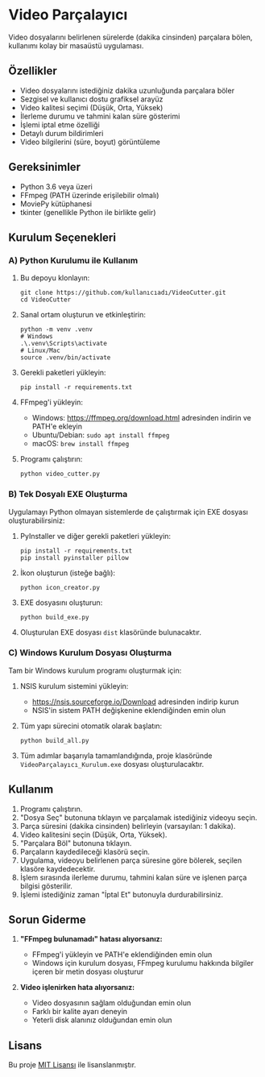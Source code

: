# Video Parçalayıcı

Video dosyalarını belirlenen sürelerde (dakika cinsinden) parçalara bölen, kullanımı kolay bir masaüstü uygulaması.

## Özellikler

- Video dosyalarını istediğiniz dakika uzunluğunda parçalara böler
- Sezgisel ve kullanıcı dostu grafiksel arayüz
- Video kalitesi seçimi (Düşük, Orta, Yüksek)
- İlerleme durumu ve tahmini kalan süre gösterimi
- İşlemi iptal etme özelliği
- Detaylı durum bildirimleri
- Video bilgilerini (süre, boyut) görüntüleme

## Gereksinimler

- Python 3.6 veya üzeri
- FFmpeg (PATH üzerinde erişilebilir olmalı)
- MoviePy kütüphanesi
- tkinter (genellikle Python ile birlikte gelir)

## Kurulum Seçenekleri

### A) Python Kurulumu ile Kullanım

1. Bu depoyu klonlayın:
   ```
   git clone https://github.com/kullanıcıadı/VideoCutter.git
   cd VideoCutter
   ```

2. Sanal ortam oluşturun ve etkinleştirin:
   ```
   python -m venv .venv
   # Windows
   .\.venv\Scripts\activate
   # Linux/Mac
   source .venv/bin/activate
   ```

3. Gerekli paketleri yükleyin:
   ```
   pip install -r requirements.txt
   ```

4. FFmpeg'i yükleyin:
   - Windows: https://ffmpeg.org/download.html adresinden indirin ve PATH'e ekleyin
   - Ubuntu/Debian: `sudo apt install ffmpeg`
   - macOS: `brew install ffmpeg`

5. Programı çalıştırın:
   ```
   python video_cutter.py
   ```

### B) Tek Dosyalı EXE Oluşturma

Uygulamayı Python olmayan sistemlerde de çalıştırmak için EXE dosyası oluşturabilirsiniz:

1. PyInstaller ve diğer gerekli paketleri yükleyin:
   ```
   pip install -r requirements.txt
   pip install pyinstaller pillow
   ```

2. İkon oluşturun (isteğe bağlı):
   ```
   python icon_creator.py
   ```

3. EXE dosyasını oluşturun:
   ```
   python build_exe.py
   ```

4. Oluşturulan EXE dosyası `dist` klasöründe bulunacaktır.

### C) Windows Kurulum Dosyası Oluşturma

Tam bir Windows kurulum programı oluşturmak için:

1. NSIS kurulum sistemini yükleyin:
   - https://nsis.sourceforge.io/Download adresinden indirip kurun
   - NSIS'in sistem PATH değişkenine eklendiğinden emin olun

2. Tüm yapı sürecini otomatik olarak başlatın:
   ```
   python build_all.py
   ```

3. Tüm adımlar başarıyla tamamlandığında, proje klasöründe `VideoParçalayıcı_Kurulum.exe` dosyası oluşturulacaktır.

## Kullanım

1. Programı çalıştırın.
2. "Dosya Seç" butonuna tıklayın ve parçalamak istediğiniz videoyu seçin.
3. Parça süresini (dakika cinsinden) belirleyin (varsayılan: 1 dakika).
4. Video kalitesini seçin (Düşük, Orta, Yüksek).
5. "Parçalara Böl" butonuna tıklayın.
6. Parçaların kaydedileceği klasörü seçin.
7. Uygulama, videoyu belirlenen parça süresine göre bölerek, seçilen klasöre kaydedecektir.
8. İşlem sırasında ilerleme durumu, tahmini kalan süre ve işlenen parça bilgisi gösterilir.
9. İşlemi istediğiniz zaman "İptal Et" butonuyla durdurabilirsiniz.

## Sorun Giderme

1. **"FFmpeg bulunamadı" hatası alıyorsanız:**
   - FFmpeg'i yükleyin ve PATH'e eklendiğinden emin olun
   - Windows için kurulum dosyası, FFmpeg kurulumu hakkında bilgiler içeren bir metin dosyası oluşturur

2. **Video işlenirken hata alıyorsanız:**
   - Video dosyasının sağlam olduğundan emin olun
   - Farklı bir kalite ayarı deneyin
   - Yeterli disk alanınız olduğundan emin olun

## Lisans

Bu proje [MIT Lisansı](LICENSE) ile lisanslanmıştır. 